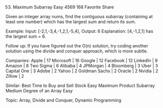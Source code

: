 53. Maximum Subarray
Easy 4569 168 Favorite Share

Given an integer array nums, find the contiguous subarray (containing at least one number) which has the largest sum and return its sum.

Example:
Input: [-2,1,-3,4,-1,2,1,-5,4],
Output: 6
Explanation: [4,-1,2,1] has the largest sum = 6.

Follow up:
If you have figured out the O(n) solution, try coding another solution using the divide and conquer approach, which is more subtle.

Companies: Apple | 17 Microsoft | 16 Google | 12 Facebook | 12 LinkedIn | 9 Amazon | 8 Two Sigma | 6 Alibaba | 4 JPMorgan | 4 Bloomberg | 3 Uber | 3 Capital One | 3 Adobe | 2 Yahoo | 2 Goldman Sachs | 2 Oracle | 2 Nvidia | 2 Zillow | 2

Similar:
Best Time to Buy and Sell Stock Easy
Maximum Product Subarray Medium
Degree of an Array Easy

Topic: Array, Divide and Conquer, Dynamic Programming
